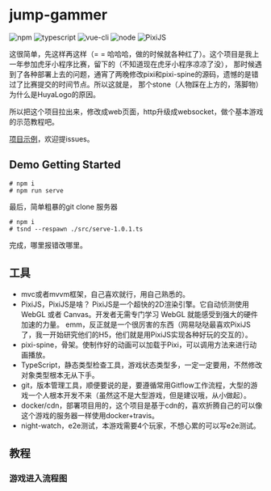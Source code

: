 # jump-gammer
![npm](https://img.shields.io/badge/npm-v6.13.1-blue)
![typescript](https://img.shields.io/badge/typescript-v3.4.3-blue)
![vue-cli](https://img.shields.io/badge/vue--cli-v3.11.0-blue)
![node](https://img.shields.io/badge/node-v10.0.0-blue)
![PixiJS](https://img.shields.io/badge/PixiJS-v5.0.0-green)

这很简单，先这样再这样（= = 哈哈哈，做的时候就各种红了）。这个项目是我上一年参加虎牙小程序比赛，留下的（不知道现在虎牙小程序凉凉了没），
那时候遇到了各种部署上去的问题，通宵了两晚修改pixi和pixi-spine的源码，遗憾的是错过了比赛提交的时间节点。所以这就是，
那个stone（人物踩在上方的，落脚物）为什么是HuyaLogo的原因。

所以把这个项目拉出来，修改成web页面，http升级成websocket，做个基本游戏的示范教程吧。

[项目示例](http://web.debug.psy-1.com/cosleep/dragonboat?from=singlemessage)，欢迎提issues。

## Demo Getting Started
```shell script
# npm i
# npm run serve
```
最后，简单粗暴的git clone 服务器
```shell script
# npm i
# tsnd --respawn ./src/serve-1.0.1.ts
```
完成，哪里报错改哪里。

## 工具
* mvc或者mvvm框架，自己喜欢就行，用自己熟悉的。
* PixiJS，PixiJS是啥？
PixiJS是一个超快的2D渲染引擎。它自动侦测使用 WebGL 或者 Canvas。开发者无需专门学习 WebGL 就能感受到强大的硬件加速的力量。
emm，反正就是一个很厉害的东西（网易哒哒最喜欢PixiJS了，我一开始研究他们的H5，他们就是用PixiJS实现各种好玩的交互的）。
* pixi-spine，骨架。使制作好的动画可以加载于Pixi，可以调用方法来进行动画播放。
* TypeScript，静态类型检查工具，游戏状态类型多，一定一定要用，不然修改对象类型根本无从下手。
* git，版本管理工具，顺便要说的是，要遵循常用Gitflow工作流程，大型的游戏一个人根本开发不来（虽然这不是大型游戏，但是建议哦，从小做起）。
* docker/cdn，部署项目用的，这个项目是基于cdn的，喜欢折腾自己的可以像这个游戏的服务器一样使用docker+travis。
* night-watch，e2e测试，本游戏需要4个玩家，不想心累的可以写e2e测试。

## 教程
### 游戏进入流程图
